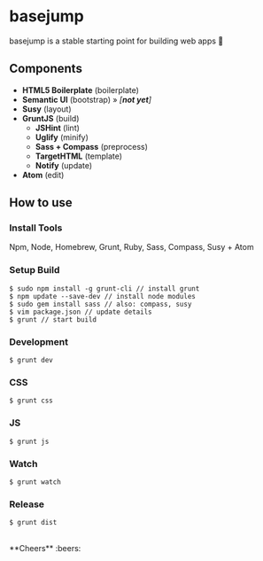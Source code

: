 # basejump
basejump is a stable starting point for building web apps :rocket:

## Components
- **HTML5 Boilerplate** (boilerplate)
- **Semantic UI** (bootstrap) » _[**not yet**]_
- **Susy** (layout)
- **GruntJS** (build)
  - **JSHint** (lint)
  - **Uglify** (minify)
  - **Sass + Compass** (preprocess)
  - **TargetHTML** (template)
  - **Notify** (update)
- **Atom** (edit)

## How to use
### Install Tools
Npm, Node, Homebrew, Grunt, Ruby, Sass, Compass, Susy + Atom

### Setup Build
    $ sudo npm install -g grunt-cli // install grunt
    $ npm update --save-dev // install node modules
    $ sudo gem install sass // also: compass, susy
    $ vim package.json // update details
    $ grunt // start build

### Development
    $ grunt dev

### CSS
    $ grunt css

### JS
    $ grunt js

### Watch
    $ grunt watch

### Release
    $ grunt dist

<br>
**Cheers** :beers:
